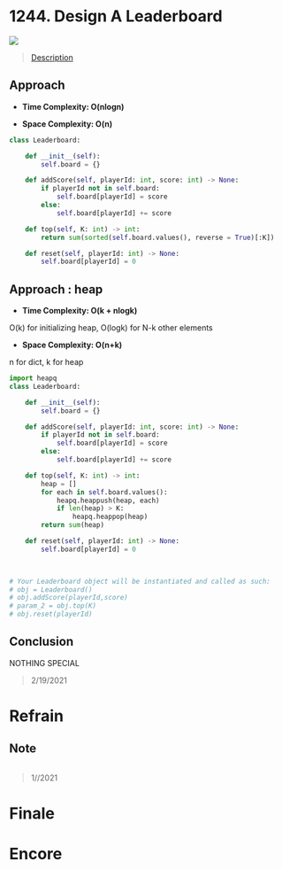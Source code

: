 # 1244. Design A Leaderboard

![](https://img.shields.io/badge/Difficulty-Medium-%23f0ad4e)

> [Description](https://leetcode.com/problems/design-a-leaderboard/)

## Approach

- **Time Complexity: O(nlogn)**

- **Space Complexity: O(n)**

```python
class Leaderboard:

    def __init__(self):
        self.board = {}

    def addScore(self, playerId: int, score: int) -> None:
        if playerId not in self.board:
            self.board[playerId] = score
        else:
            self.board[playerId] += score

    def top(self, K: int) -> int:
        return sum(sorted(self.board.values(), reverse = True)[:K])

    def reset(self, playerId: int) -> None:
        self.board[playerId] = 0
```


## Approach : heap

- **Time Complexity: O(k + nlogk)**

O(k) for initializing heap, O(logk) for N-k other elements

- **Space Complexity: O(n+k)**

n for dict, k for heap

```python
import heapq
class Leaderboard:

    def __init__(self):
        self.board = {}

    def addScore(self, playerId: int, score: int) -> None:
        if playerId not in self.board:
            self.board[playerId] = score
        else:
            self.board[playerId] += score

    def top(self, K: int) -> int:
        heap = []
        for each in self.board.values():
            heapq.heappush(heap, each)
            if len(heap) > K:
                heapq.heappop(heap)
        return sum(heap)

    def reset(self, playerId: int) -> None:
        self.board[playerId] = 0
        


# Your Leaderboard object will be instantiated and called as such:
# obj = Leaderboard()
# obj.addScore(playerId,score)
# param_2 = obj.top(K)
# obj.reset(playerId)
```


## Conclusion

NOTHING SPECIAL

> 2/19/2021

# Refrain

## Note

```python

```

> 1//2021

# Finale

# Encore